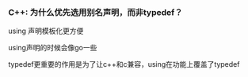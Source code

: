 ### C++: 为什么优先选用别名声明，而非typedef？

using 声明模板化更方便

using声明的时候会像go一些

typedef更重要的作用是为了让c++和c兼容，using在功能上覆盖了typedef